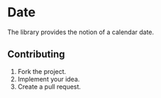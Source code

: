 # Date

The library provides the notion of a calendar date.

## Contributing

1. Fork the project.
2. Implement your idea.
3. Create a pull request.
